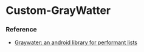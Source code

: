 # Custom-GrayWatter


### Reference 
- [Graywater: an android library for performant lists](https://github.com/tumblr/Graywater)
